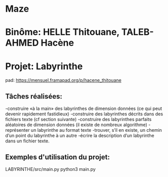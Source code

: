 # Maze

# Binôme: HELLE Thitouane, TALEB-AHMED Hacène
# Projet: Labyrinthe
pad: https://mensuel.framapad.org/p/hacene_thitouane

## Tâches réalisées:

-construire «à la main» des labyrinthes de dimension données (ce qui peut devenir rapidement fastidieux)
-construire des labyrinthes décrits dans des fichiers texte (cf section suivante)
-construire des labyrinthes parfaits aléatoires de dimension données (il existe de nombreux algorithme)
-représenter un labyrinthe au format texte
-trouver, s’il en existe, un chemin d’un point du labyrinthe à un autre
-écrire la description d’un labyrinthe dans un fichier texte.

## Exemples d'utilisation du projet:

LABYRINTHE/src/main.py
python3 main.py
